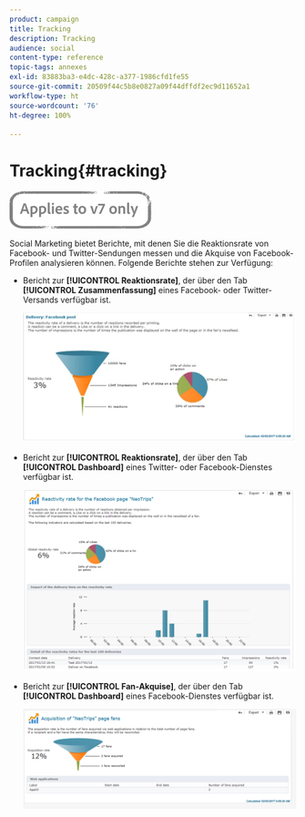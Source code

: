 ```yaml
---
product: campaign
title: Tracking
description: Tracking
audience: social
content-type: reference
topic-tags: annexes
exl-id: 83883ba3-e4dc-428c-a377-1986cfd1fe55
source-git-commit: 20509f44c5b8e0827a09f44dffdf2ec9d11652a1
workflow-type: ht
source-wordcount: '76'
ht-degree: 100%

---
```


# Tracking{#tracking}

![](../../assets/v7-only.svg)

Social Marketing bietet Berichte, mit denen Sie die Reaktionsrate von Facebook- und Twitter-Sendungen messen und die Akquise von Facebook-Profilen analysieren können. Folgende Berichte stehen zur Verfügung:

* Bericht zur **[!UICONTROL Reaktionsrate]**, der über den Tab **[!UICONTROL Zusammenfassung]** eines Facebook- oder Twitter-Versands verfügbar ist.

   ![](assets/social_report_3.png)

* Bericht zur **[!UICONTROL Reaktionsrate]**, der über den Tab **[!UICONTROL Dashboard]** eines Twitter- oder Facebook-Dienstes verfügbar ist.

   ![](assets/social_report_2.png)

* Bericht zur **[!UICONTROL Fan-Akquise]**, der über den Tab **[!UICONTROL Dashboard]** eines Facebook-Dienstes verfügbar ist.

   ![](assets/social_report_1.png)

